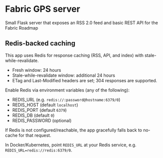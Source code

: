 # Fabric GPS server

Small Flask server that exposes an RSS 2.0 feed and basic REST API for the Fabric Roadmap

## Redis-backed caching

This app uses Redis for response caching (RSS, API, and index) with stale-while-revalidate.

- Fresh window: 24 hours
- Stale-while-revalidate window: additional 24 hours
- ETag and Last-Modified headers are set; 304 responses are supported.

Enable Redis via environment variables (any of the following):

- REDIS_URL (e.g. `redis://:password@hostname:6379/0`)
- REDIS_HOST (default `localhost`)
- REDIS_PORT (default `6379`)
- REDIS_DB (default `0`)
- REDIS_PASSWORD (optional)

If Redis is not configured/reachable, the app gracefully falls back to no-cache for that request.

In Docker/Kubernetes, point `REDIS_URL` at your Redis service, e.g. `REDIS_URL=redis://redis:6379/0`.